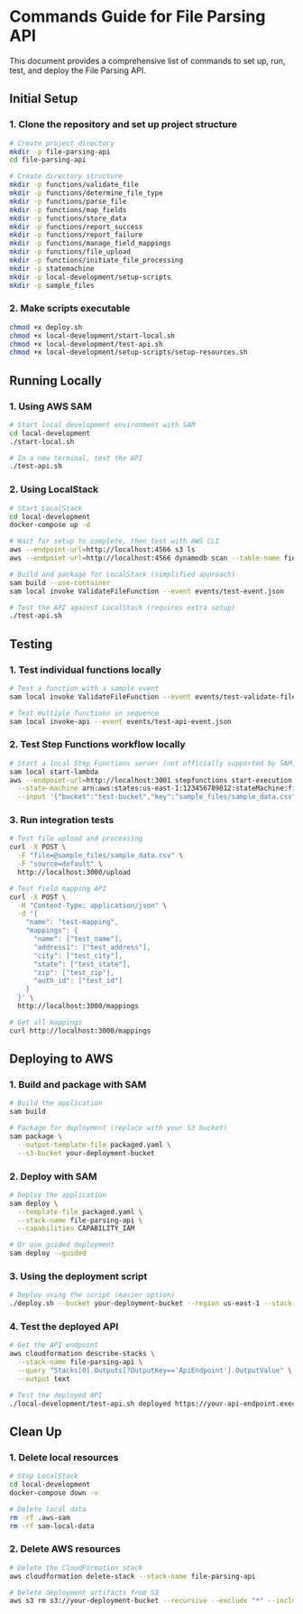 # Commands Guide for File Parsing API

This document provides a comprehensive list of commands to set up, run, test, and deploy the File Parsing API.

## Initial Setup

### 1. Clone the repository and set up project structure

```bash
# Create project directory
mkdir -p file-parsing-api
cd file-parsing-api

# Create directory structure
mkdir -p functions/validate_file
mkdir -p functions/determine_file_type
mkdir -p functions/parse_file
mkdir -p functions/map_fields
mkdir -p functions/store_data
mkdir -p functions/report_success
mkdir -p functions/report_failure
mkdir -p functions/manage_field_mappings
mkdir -p functions/file_upload
mkdir -p functions/initiate_file_processing
mkdir -p statemachine
mkdir -p local-development/setup-scripts
mkdir -p sample_files
```

### 2. Make scripts executable

```bash
chmod +x deploy.sh
chmod +x local-development/start-local.sh
chmod +x local-development/test-api.sh
chmod +x local-development/setup-scripts/setup-resources.sh
```

## Running Locally

### 1. Using AWS SAM

```bash
# Start local development environment with SAM
cd local-development
./start-local.sh

# In a new terminal, test the API
./test-api.sh
```

### 2. Using LocalStack

```bash
# Start LocalStack
cd local-development
docker-compose up -d

# Wait for setup to complete, then test with AWS CLI
aws --endpoint-url=http://localhost:4566 s3 ls
aws --endpoint-url=http://localhost:4566 dynamodb scan --table-name field-mappings-table

# Build and package for LocalStack (simplified approach)
sam build --use-container
sam local invoke ValidateFileFunction --event events/test-event.json

# Test the API against LocalStack (requires extra setup)
./test-api.sh
```

## Testing

### 1. Test individual functions locally

```bash
# Test a function with a sample event
sam local invoke ValidateFileFunction --event events/test-validate-file-event.json

# Test multiple functions in sequence
sam local invoke-api --event events/test-api-event.json
```

### 2. Test Step Functions workflow locally

```bash
# Start a local Step Functions server (not officially supported by SAM, but possible with extensions)
sam local start-lambda
aws --endpoint-url=http://localhost:3001 stepfunctions start-execution \
  --state-machine arn:aws:states:us-east-1:123456789012:stateMachine:file-processing \
  --input '{"bucket":"test-bucket","key":"sample_files/sample_data.csv","mappingSource":"default"}'
```

### 3. Run integration tests

```bash
# Test file upload and processing
curl -X POST \
  -F "file=@sample_files/sample_data.csv" \
  -F "source=default" \
  http://localhost:3000/upload

# Test field mapping API
curl -X POST \
  -H "Content-Type: application/json" \
  -d '{
    "name": "test-mapping",
    "mappings": {
      "name": ["test_name"],
      "address1": ["test_address"],
      "city": ["test_city"],
      "state": ["test_state"],
      "zip": ["test_zip"],
      "auth_id": ["test_id"]
    }
  }' \
  http://localhost:3000/mappings

# Get all mappings
curl http://localhost:3000/mappings
```

## Deploying to AWS

### 1. Build and package with SAM

```bash
# Build the application
sam build

# Package for deployment (replace with your S3 bucket)
sam package \
  --output-template-file packaged.yaml \
  --s3-bucket your-deployment-bucket
```

### 2. Deploy with SAM

```bash
# Deploy the application
sam deploy \
  --template-file packaged.yaml \
  --stack-name file-parsing-api \
  --capabilities CAPABILITY_IAM

# Or use guided deployment
sam deploy --guided
```

### 3. Using the deployment script

```bash
# Deploy using the script (easier option)
./deploy.sh --bucket your-deployment-bucket --region us-east-1 --stack-name file-parsing-api
```

### 4. Test the deployed API

```bash
# Get the API endpoint
aws cloudformation describe-stacks \
  --stack-name file-parsing-api \
  --query "Stacks[0].Outputs[?OutputKey=='ApiEndpoint'].OutputValue" \
  --output text

# Test the deployed API
./local-development/test-api.sh deployed https://your-api-endpoint.execute-api.us-east-1.amazonaws.com/Prod
```

## Clean Up

### 1. Delete local resources

```bash
# Stop LocalStack
cd local-development
docker-compose down -v

# Delete local data
rm -rf .aws-sam
rm -rf sam-local-data
```

### 2. Delete AWS resources

```bash
# Delete the CloudFormation stack
aws cloudformation delete-stack --stack-name file-parsing-api

# Delete deployment artifacts from S3
aws s3 rm s3://your-deployment-bucket --recursive --exclude "*" --include "file-parsing-api/*"
```